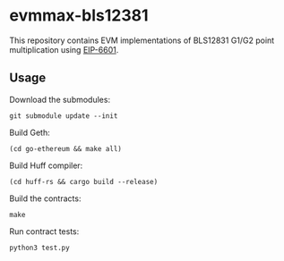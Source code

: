# evmmax-bls12381

This repository contains EVM implementations of BLS12831 G1/G2 point multiplication using [EIP-6601](https://github.com/ethereum/EIPs/pull/6601).

## Usage

Download the submodules:
```
git submodule update --init
```

Build Geth:
```
(cd go-ethereum && make all)
```

Build Huff compiler:
```
(cd huff-rs && cargo build --release)
```

Build the contracts:
```
make
```

Run contract tests:
```
python3 test.py
```
